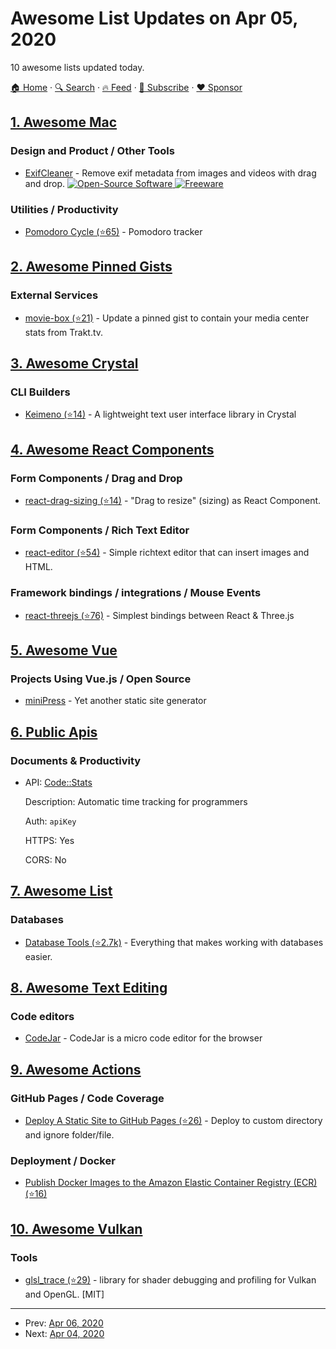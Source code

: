 # Awesome List Updates on Apr 05, 2020

10 awesome lists updated today.

[🏠 Home](/README.md) · [🔍 Search](https://www.trackawesomelist.com/search/) · [🔥 Feed](https://www.trackawesomelist.com/rss.xml) · [📮 Subscribe](https://trackawesomelist.us17.list-manage.com/subscribe?u=d2f0117aa829c83a63ec63c2f&id=36a103854c) · [❤️  Sponsor](https://github.com/sponsors/theowenyoung)



## [1. Awesome Mac](/content/jaywcjlove/awesome-mac/README.md)

### Design and Product / Other Tools

*   [ExifCleaner](https://exifcleaner.com) - Remove exif metadata from images and videos with drag and drop. [![Open-Source Software](https://jaywcjlove.github.io/sb/ico/min-oss.svg "Open Source Software") ![Freeware](https://jaywcjlove.github.io/sb/ico/min-free.svg "Freeware")](https://github.com/szTheory/exifcleaner)

### Utilities / Productivity

*   [Pomodoro Cycle (⭐65)](https://github.com/jet8a/pomodoro-cycle-app) - Pomodoro tracker

## [2. Awesome Pinned Gists](/content/matchai/awesome-pinned-gists/README.md)

### External Services

*   [movie-box (⭐21)](https://github.com/LuisAlejandro/movie-box) - Update a pinned gist to contain your media center stats from Trakt.tv.

## [3. Awesome Crystal](/content/veelenga/awesome-crystal/README.md)

### CLI Builders

*   [Keimeno (⭐14)](https://github.com/robacarp/keimeno) -  A lightweight text user interface library in Crystal

## [4. Awesome React Components](/content/brillout/awesome-react-components/README.md)

### Form Components / Drag and Drop

*   [react-drag-sizing (⭐14)](https://github.com/fritx/react-drag-sizing) - "Drag to resize" (sizing) as React Component.

### Form Components / Rich Text Editor

*   [react-editor (⭐54)](https://github.com/fritx/react-editor) - Simple richtext editor that can insert images and HTML.

### Framework bindings / integrations / Mouse Events

*   [react-threejs (⭐76)](https://github.com/fritx/react-threejs) - Simplest bindings between React & Three.js

## [5. Awesome Vue](/content/vuejs/awesome-vue/README.md)

### Projects Using Vue.js / Open Source

*   [miniPress](https://christiankienle.github.io/minipress/) - Yet another static site generator

## [6. Public Apis](/content/public-apis/public-apis/README.md)

### Documents & Productivity

- API: [Code::Stats](https://codestats.net/api-docs)

  Description: Automatic time tracking for programmers

  Auth: `apiKey`

  HTTPS: Yes

  CORS: No



## [7. Awesome List](/content/sindresorhus/awesome/README.md)

### Databases

*   [Database Tools (⭐2.7k)](https://github.com/mgramin/awesome-db-tools#readme) - Everything that makes working with databases easier.

## [8. Awesome Text Editing](/content/dok/awesome-text-editing/README.md)

### Code editors

*   [CodeJar](https://medv.io/codejar/) - CodeJar is a micro code editor for the browser

## [9. Awesome Actions](/content/sdras/awesome-actions/README.md)

### GitHub Pages / Code Coverage

*   [Deploy A Static Site to GitHub Pages (⭐26)](https://github.com/appleboy/gh-pages-action) - Deploy to custom directory and ignore folder/file.

### Deployment / Docker

*   [Publish Docker Images to the Amazon Elastic Container Registry (ECR) (⭐16)](https://github.com/appleboy/docker-ecr-action)

## [10. Awesome Vulkan](/content/vinjn/awesome-vulkan/README.md)

### Tools

*   [glsl\_trace (⭐29)](https://github.com/azhirnov/glsl_trace) - library for shader debugging and profiling for Vulkan and OpenGL. \[MIT]

---

- Prev: [Apr 06, 2020](/content/2020/04/06/README.md)
- Next: [Apr 04, 2020](/content/2020/04/04/README.md)